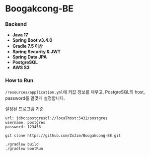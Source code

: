 # Boogakcong-BE

### Backend
- **Java 17** 
- **Spring Boot v3.4.0**
- **Gradle 7.5 이상**
- **Spring Security & JWT** 
- **Spring Data JPA** 
- **PostgreSQL** 
- **AWS S3**

### How to Run

`/resources/application.yml`에 키값 정보를 채우고, PostgreSQL의 host, password를 알맞게 설정합니다.

설정된 프로그램 기준
```
url: jdbc:postgresql://localhost:5432/postgres
username: postgres
password: 123456
```

```
git clone https://github.com/ZoJim/Boogakcong-BE.git
```

```
./gradlew build
./gradlew bootRun
```
